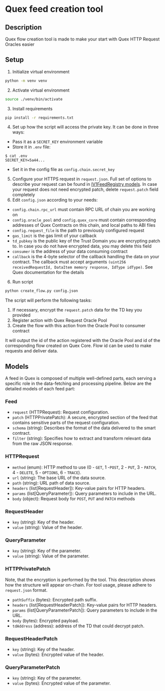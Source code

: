 # Quex feed creation tool

## Description
Quex flow creation tool is made to make your start with Quex HTTP Request Oracles easier


## Setup

1. Initialize virtual environment
```bash
python -m venv venv
```
2. Activate virtual environment
```bash
source ./venv/bin/activate
```
3. Install requirements
```bash
pip install -r requirements.txt
```
4. Set up how the script will access the private key. It can be done in three ways:
+ Pass it as a `SECRET_KEY` environment variable
+ Store it in `.env` file:
```
$ cat .env
SECRET_KEY=5a44...
```
+ Set it in the config file as `config.chain.secret_key`
5. Configure your HTTPS request in `request.json`. Full set of options to describe your request can be found in [IV1FeedRegistry models](../../interfaces/oracles/IRequestOraclePool.sol). In case your request does not need encrypted patch, delete `request.patch` field completely
6. Edit `config.json` according to your needs:
+ `config.chain.rpc_url` must contain RPC URL of chain you are working on
+ `config.oracle_pool` and `config.quex_core` must contain corresponding addresses of Quex Contracts on this chain, and local paths to ABI files
+ `config.request_file` is the path to previously configured request
+ `gas_limit` is the gas limit of your callback
+ `td_pubkey` is the public key of the Trust Domain you are encrypting patch to. In case you do not have encrypted data,
  you may delete this field
+ `consumer` is the address of your data consuming contract
+ `callback` is the 4-byte selector of the callback handling the data on your contract. The callback must accept
  arguments `(uint256 receivedRequestId, DataItem memory response, IdType idType)`. See Quex documentation for the
  details
6. Run script
```bash
python create_flow.py config.json
```

The script will perform the following tasks:
1. If necessary, encrypt the `request.patch` data for the TD key you provided
2. Register action with Quex Request Oracle Pool
3. Create the flow with this action from the Oracle Pool to consumer contract

It will output the id of the action registered with the Oracle Pool and id of the corresponding flow created on Quex
Core. Flow id can be used to make requests and deliver data.

## Models
A feed in Quex is composed of multiple well-defined parts, each serving a specific role in the data-fetching and processing pipeline.
Below are the detailed models of each feed part:

### Feed
+ `request` (HTTPRequest): Request configuration.
+ `patch` (HTTPPrivatePatch): A secure, encrypted section of the feed that contains sensitive parts of the request configuration.
+ `schema` (string): Describes the format of the data delivered to the smart contract.
+ `filter` (string): Specifies how to extract and transform relevant data from the raw JSON response.

### HTTPRequest
+ `method` (enum): HTTP method to use (0 - `GET`, 1 -`POST`, 2 - `PUT`, 3 - `PATCH`, 4 - `DELETE`, 5 - `OPTIONS`, 6 - `TRACE`).
+ `url` (string): The base URL of the data source.
+ `path` (string): URL path of data source.
+ `headers` (list\[RequestHeader\]): Key-value pairs for HTTP headers.
+ `params` (list\[QueryParameter\]): Query parameters to include in the URL.
+ `body` (object): Request body for `POST`, `PUT` and `PATCH` methods

### RequestHeader
+ `key` (string): Key of the header.
+ `value` (string): Value of the header.

### QueryParameter
+ `key` (string): Key of the parameter.
+ `value` (string): Value of the parameter.

### HTTPPrivatePatch
Note, that the encryption is performed by the tool. This description shows how the structure will appear on-chain. For
tool usage, please adhere to `request.json` format.
+ `pathSuffix` (bytes): Encrypted path suffix.
+ `headers` (list\[RequestHeaderPatch\]): Key-value pairs for HTTP headers.
+ `params` (list\[QueryParameterPatch\]): Query parameters to include in the URL.
+ `body` (bytes): Encrypted payload.
+ `tdAddress` (address): address of the TD that could decrypt patch.

### RequestHeaderPatch
+ `key` (string): Key of the header.
+ `value` (bytes): Encrypted value of the header.
 
### QueryParameterPatch
+ `key` (string): Key of the parameter.
+ `value` (bytes): Encrypted value of the parameter.

